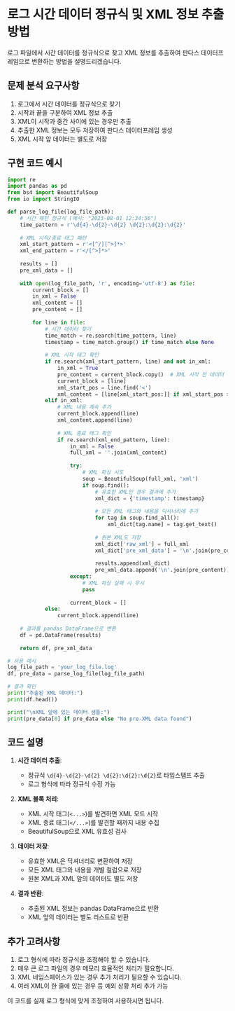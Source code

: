 # 로그 시간 데이터 정규식 및 XML 정보 추출 방법

로그 파일에서 시간 데이터를 정규식으로 찾고 XML 정보를 추출하여 판다스 데이터프레임으로 변환하는 방법을 설명드리겠습니다.

## 문제 분석 요구사항
1. 로그에서 시간 데이터를 정규식으로 찾기
2. 시작과 끝을 구분하여 XML 정보 추출
3. XML이 시작과 중간 사이에 있는 경우만 추출
4. 추출한 XML 정보는 모두 저장하여 판다스 데이터프레임 생성
5. XML 시작 앞 데이터는 별도로 저장

## 구현 코드 예시

```python
import re
import pandas as pd
from bs4 import BeautifulSoup
from io import StringIO

def parse_log_file(log_file_path):
    # 시간 패턴 정규식 (예시: "2023-08-01 12:34:56")
    time_pattern = r'\d{4}-\d{2}-\d{2} \d{2}:\d{2}:\d{2}'
    
    # XML 시작/종료 태그 패턴
    xml_start_pattern = r'<[^/][^>]*>'
    xml_end_pattern = r'</[^>]*>'
    
    results = []
    pre_xml_data = []
    
    with open(log_file_path, 'r', encoding='utf-8') as file:
        current_block = []
        in_xml = False
        xml_content = []
        pre_content = []
        
        for line in file:
            # 시간 데이터 찾기
            time_match = re.search(time_pattern, line)
            timestamp = time_match.group() if time_match else None
            
            # XML 시작 태그 확인
            if re.search(xml_start_pattern, line) and not in_xml:
                in_xml = True
                pre_content = current_block.copy()  # XML 시작 전 데이터 저장
                current_block = [line]
                xml_start_pos = line.find('<')
                xml_content = [line[xml_start_pos:]] if xml_start_pos >= 0 else [line]
            elif in_xml:
                # XML 내용 계속 추가
                current_block.append(line)
                xml_content.append(line)
                
                # XML 종료 태그 확인
                if re.search(xml_end_pattern, line):
                    in_xml = False
                    full_xml = ''.join(xml_content)
                    
                    try:
                        # XML 파싱 시도
                        soup = BeautifulSoup(full_xml, 'xml')
                        if soup.find():
                            # 유효한 XML인 경우 결과에 추가
                            xml_dict = {'timestamp': timestamp}
                            
                            # 모든 XML 태그와 내용을 딕셔너리에 추가
                            for tag in soup.find_all():
                                xml_dict[tag.name] = tag.get_text()
                            
                            # 원본 XML도 저장
                            xml_dict['raw_xml'] = full_xml
                            xml_dict['pre_xml_data'] = '\n'.join(pre_content)
                            
                            results.append(xml_dict)
                            pre_xml_data.append('\n'.join(pre_content))
                    except:
                        # XML 파싱 실패 시 무시
                        pass
                    
                    current_block = []
            else:
                current_block.append(line)
    
    # 결과를 pandas DataFrame으로 변환
    df = pd.DataFrame(results)
    
    return df, pre_xml_data

# 사용 예시
log_file_path = 'your_log_file.log'
df, pre_data = parse_log_file(log_file_path)

# 결과 확인
print("추출된 XML 데이터:")
print(df.head())

print("\nXML 앞에 있는 데이터 샘플:")
print(pre_data[0] if pre_data else "No pre-XML data found")
```

## 코드 설명

1. **시간 데이터 추출**:
   - 정규식 `\d{4}-\d{2}-\d{2} \d{2}:\d{2}:\d{2}`로 타임스탬프 추출
   - 로그 형식에 따라 정규식 수정 가능

2. **XML 블록 처리**:
   - XML 시작 태그(`<...>`)를 발견하면 XML 모드 시작
   - XML 종료 태그(`</...>`)를 발견할 때까지 내용 수집
   - BeautifulSoup으로 XML 유효성 검사

3. **데이터 저장**:
   - 유효한 XML은 딕셔너리로 변환하여 저장
   - 모든 XML 태그와 내용을 개별 컬럼으로 저장
   - 원본 XML과 XML 앞의 데이터도 별도 저장

4. **결과 반환**:
   - 추출된 XML 정보는 pandas DataFrame으로 반환
   - XML 앞의 데이터는 별도 리스트로 반환

## 추가 고려사항

1. 로그 형식에 따라 정규식을 조정해야 할 수 있습니다.
2. 매우 큰 로그 파일의 경우 메모리 효율적인 처리가 필요합니다.
3. XML 네임스페이스가 있는 경우 추가 처리가 필요할 수 있습니다.
4. 여러 XML이 한 줄에 있는 경우 등 예외 상황 처리 추가 가능

이 코드를 실제 로그 형식에 맞게 조정하여 사용하시면 됩니다.